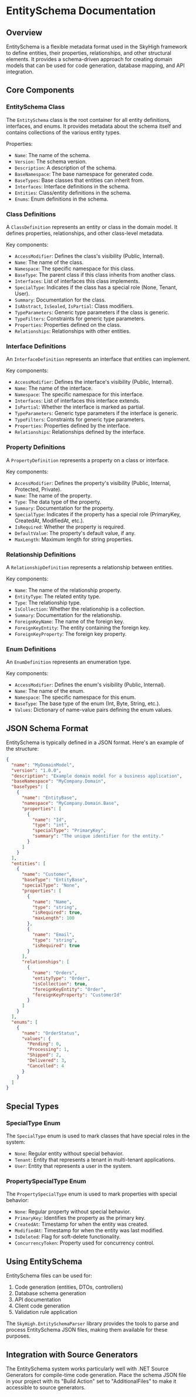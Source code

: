 # EntitySchema Documentation

## Overview
EntitySchema is a flexible metadata format used in the SkyHigh framework to define entities, their properties, relationships, and other structural elements. It provides a schema-driven approach for creating domain models that can be used for code generation, database mapping, and API integration.

## Core Components

### EntitySchema Class
The `EntitySchema` class is the root container for all entity definitions, interfaces, and enums. It provides metadata about the schema itself and contains collections of the various entity types.

Properties:
- `Name`: The name of the schema.
- `Version`: The schema version.
- `Description`: A description of the schema.
- `BaseNamespace`: The base namespace for generated code.
- `BaseTypes`: Base classes that entities can inherit from.
- `Interfaces`: Interface definitions in the schema.
- `Entities`: Class/entity definitions in the schema.
- `Enums`: Enum definitions in the schema.

### Class Definitions
A `ClassDefinition` represents an entity or class in the domain model. It defines properties, relationships, and other class-level metadata.

Key components:
- `AccessModifier`: Defines the class's visibility (Public, Internal).
- `Name`: The name of the class.
- `Namespace`: The specific namespace for this class.
- `BaseType`: The parent class if this class inherits from another class.
- `Interfaces`: List of interfaces this class implements.
- `SpecialType`: Indicates if the class has a special role (None, Tenant, User).
- `Summary`: Documentation for the class.
- `IsAbstract`, `IsSealed`, `IsPartial`: Class modifiers.
- `TypeParameters`: Generic type parameters if the class is generic.
- `TypeFilters`: Constraints for generic type parameters.
- `Properties`: Properties defined on the class.
- `Relationships`: Relationships with other entities.

### Interface Definitions
An `InterfaceDefinition` represents an interface that entities can implement.

Key components:
- `AccessModifier`: Defines the interface's visibility (Public, Internal).
- `Name`: The name of the interface.
- `Namespace`: The specific namespace for this interface.
- `Interfaces`: List of interfaces this interface extends.
- `IsPartial`: Whether the interface is marked as partial.
- `TypeParameters`: Generic type parameters if the interface is generic.
- `TypeFilters`: Constraints for generic type parameters.
- `Properties`: Properties defined by the interface.
- `Relationships`: Relationships defined by the interface.

### Property Definitions
A `PropertyDefinition` represents a property on a class or interface.

Key components:
- `AccessModifier`: Defines the property's visibility (Public, Internal, Protected, Private).
- `Name`: The name of the property.
- `Type`: The data type of the property.
- `Summary`: Documentation for the property.
- `SpecialType`: Indicates if the property has a special role (PrimaryKey, CreatedAt, ModifiedAt, etc.).
- `IsRequired`: Whether the property is required.
- `DefaultValue`: The property's default value, if any.
- `MaxLength`: Maximum length for string properties.

### Relationship Definitions
A `RelationshipDefinition` represents a relationship between entities.

Key components:
- `Name`: The name of the relationship property.
- `EntityType`: The related entity type.
- `Type`: The relationship type.
- `IsCollection`: Whether the relationship is a collection.
- `Summary`: Documentation for the relationship.
- `ForeignKeyName`: The name of the foreign key.
- `ForeignKeyEntity`: The entity containing the foreign key.
- `ForeignKeyProperty`: The foreign key property.

### Enum Definitions
An `EnumDefinition` represents an enumeration type.

Key components:
- `AccessModifier`: Defines the enum's visibility (Public, Internal).
- `Name`: The name of the enum.
- `Namespace`: The specific namespace for this enum.
- `BaseType`: The base type of the enum (Int, Byte, String, etc.).
- `Values`: Dictionary of name-value pairs defining the enum values.

## JSON Schema Format
EntitySchema is typically defined in a JSON format. Here's an example of the structure:

```json
{
  "name": "MyDomainModel",
  "version": "1.0.0",
  "description": "Example domain model for a business application",
  "baseNamespace": "MyCompany.Domain",
  "baseTypes": [
    {
      "name": "EntityBase",
      "namespace": "MyCompany.Domain.Base",
      "properties": [
        {
          "name": "Id",
          "type": "int",
          "specialType": "PrimaryKey",
          "summary": "The unique identifier for the entity."
        }
      ]
    }
  ],
  "entities": [
    {
      "name": "Customer",
      "baseType": "EntityBase",
      "specialType": "None",
      "properties": [
        {
          "name": "Name",
          "type": "string",
          "isRequired": true,
          "maxLength": 100
        },
        {
          "name": "Email",
          "type": "string",
          "isRequired": true
        }
      ],
      "relationships": [
        {
          "name": "Orders",
          "entityType": "Order",
          "isCollection": true,
          "foreignKeyEntity": "Order",
          "foreignKeyProperty": "CustomerId"
        }
      ]
    }
  ],
  "enums": [
    {
      "name": "OrderStatus",
      "values": {
        "Pending": 0,
        "Processing": 1,
        "Shipped": 2,
        "Delivered": 3,
        "Cancelled": 4
      }
    }
  ]
}
```

## Special Types

### SpecialType Enum
The `SpecialType` enum is used to mark classes that have special roles in the system:
- `None`: Regular entity without special behavior.
- `Tenant`: Entity that represents a tenant in multi-tenant applications.
- `User`: Entity that represents a user in the system.

### PropertySpecialType Enum
The `PropertySpecialType` enum is used to mark properties with special behavior:
- `None`: Regular property without special behavior.
- `PrimaryKey`: Identifies the property as the primary key.
- `CreatedAt`: Timestamp for when the entity was created.
- `ModifiedAt`: Timestamp for when the entity was last modified.
- `IsDeleted`: Flag for soft-delete functionality.
- `ConcurrencyToken`: Property used for concurrency control.

## Using EntitySchema

EntitySchema files can be used for:
1. Code generation (entities, DTOs, controllers)
2. Database schema generation
3. API documentation
4. Client code generation
5. Validation rule application

The `SkyHigh.EntitySchemaParser` library provides the tools to parse and process EntitySchema JSON files, making them available for these purposes.

## Integration with Source Generators

The EntitySchema system works particularly well with .NET Source Generators for compile-time code generation. Place the schema JSON file in your project with its "Build Action" set to "AdditionalFiles" to make it accessible to source generators.